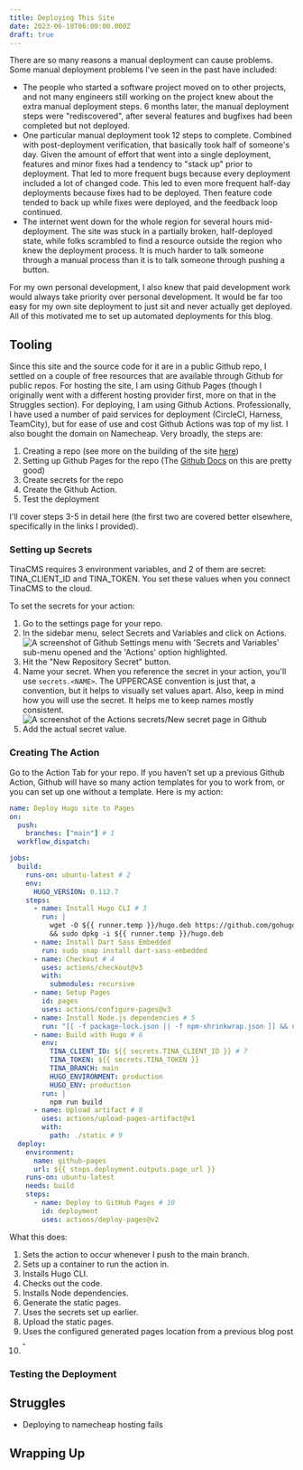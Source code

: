 ```yaml
---
title: Deploying This Site
date: 2023-06-18T06:00:00.000Z
draft: true
---
```


There are so many reasons a manual deployment can cause problems. Some manual deployment problems I've seen in the past have included:

* The people who started a software project moved on to other projects, and not many engineers still working on the project knew about the extra manual deployment steps. 6 months later, the manual deployment steps were "rediscovered", after several features and bugfixes had been completed but not deployed. 
* One particular manual deployment took 12 steps to complete. Combined with post-deployment verification, that basically took half of someone's day. Given the amount of effort that went into a single deployment, features and minor fixes had a tendency to "stack up" prior to deployment. That led to more frequent bugs because every deployment included a lot of changed code. This led to even more frequent half-day deployments because fixes had to be deployed. Then feature code tended to back up while fixes were deployed, and the feedback loop continued. 
* The internet went down for the whole region for several hours mid-deployment. The site was stuck in a partially broken, half-deployed state, while folks scrambled to find a resource outside the region who knew the deployment process. It is much harder to talk someone through a manual process than it is to talk someone through pushing a button. 

For my own personal development, I also knew that paid development work would always take priority over personal development. It would be far too easy for my own site deployment to just sit and never actually get deployed. All of this motivated me to set up automated deployments for this blog. 

## Tooling

Since this site and the source code for it are in a public Github repo, I settled on a couple of free resources that are available through Github for public repos. For hosting the site, I am using Github Pages (though I originally went with a different hosting provider first, more on that in the Struggles section). For deploying, I am using Github Actions. Professionally, I have used a number of paid services for deployment (CircleCI, Harness, TeamCity), but for ease of use and cost Github Actions was top of my list. I also bought the domain on Namecheap. Very broadly, the steps are:

1. Creating a repo (see more on the building of the site [here](https://janetterounds.com/posts/creating-this-site/))
2. Setting up Github Pages for the repo (The [Github Docs](https://docs.github.com/en/pages/getting-started-with-github-pages/creating-a-github-pages-site) on this are pretty good)
3. Create secrets for the repo
4. Create the Github Action. 
5. Test the deployment

I'll cover steps 3-5 in detail here (the first two are covered better elsewhere, specifically in the links I provided). 

### Setting up Secrets

TinaCMS requires 3 environment variables, and 2 of them are secret: TINA\_CLIENT\_ID and TINA\_TOKEN. You set these values when you connect TinaCMS to the cloud. 

To set the secrets for your action:

1. Go to the settings page for your repo.
2. In the sidebar menu, select Secrets and Variables and click on Actions. \
   ![A screenshot of Github Settings menu with 'Secrets and Variables' sub-menu opened and the 'Actions' option highlighted.](</uploads/Screenshot 2023-06-18 at 2.15.36 PM.png>)
3. Hit the "New Repository Secret" button.
4. Name your secret. When you reference the secret in your action, you'll use `secrets.<NAME>`. The UPPERCASE convention is just that, a convention, but it helps to visually set values apart. Also, keep in mind how you will use the secret. It helps me to keep names mostly consistent. ![A screenshot of the Actions secrets/New secret page in Github](</uploads/Screenshot 2023-06-18 at 2.16.29 PM.png>)
5. Add the actual secret value. 

### Creating The Action

Go to the Action Tab for your repo. If you haven't set up a previous Github Action, Github will have so many action templates for you to work from, or you can set up one without a template. Here is my action:

```yaml
name: Deploy Hugo site to Pages
on: 
  push:
    branches: ["main"] # 1
  workflow_dispatch:

jobs:
  build:
    runs-on: ubuntu-latest # 2
    env:
      HUGO_VERSION: 0.112.7
    steps:
      - name: Install Hugo CLI # 3
        run: |
          wget -O ${{ runner.temp }}/hugo.deb https://github.com/gohugoio/hugo/releases/download/v${HUGO_VERSION}/hugo_extended_${HUGO_VERSION}_linux-amd64.deb \
          && sudo dpkg -i ${{ runner.temp }}/hugo.deb
      - name: Install Dart Sass Embedded
        run: sudo snap install dart-sass-embedded
      - name: Checkout # 4
        uses: actions/checkout@v3
        with:
          submodules: recursive
      - name: Setup Pages
        id: pages
        uses: actions/configure-pages@v3
      - name: Install Node.js dependencies # 5
        run: "[[ -f package-lock.json || -f npm-shrinkwrap.json ]] && npm ci || true"
      - name: Build with Hugo # 6
        env:
          TINA_CLIENT_ID: ${{ secrets.TINA_CLIENT_ID }} # 7
          TINA_TOKEN: ${{ secrets.TINA_TOKEN }}
          TINA_BRANCH: main
          HUGO_ENVIRONMENT: production
          HUGO_ENV: production
        run: |
          npm run build
      - name: Upload artifact # 8
        uses: actions/upload-pages-artifact@v1
        with:
          path: ./static # 9
  deploy:
    environment:
      name: github-pages
      url: ${{ steps.deployment.outputs.page_url }}
    runs-on: ubuntu-latest
    needs: build
    steps:
      - name: Deploy to GitHub Pages # 10
        id: deployment
        uses: actions/deploy-pages@v2
```

What this does:

1. Sets the action to occur whenever I push to the main branch. 
2. Sets up a container to run the action in. 
3. Installs Hugo CLI.
4. Checks out the code. 
5. Installs Node dependencies. 
6. Generate the static pages. 
7. Uses the secrets set up earlier. 
8. Upload the static pages. 
9. Uses the configured generated pages location from a previous blog post[ .](https://janetterounds.com/posts/creating-this-site/)
10.

### Testing the Deployment

## Struggles

* Deploying to namecheap hosting fails

## Wrapping Up
